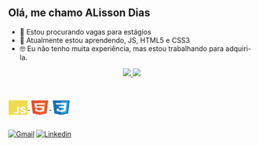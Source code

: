 ## Olá, me chamo ALisson Dias
- 🔭 Estou procurando vagas para estágios
- 🌱 Atualmente estou aprendendo, JS, HTML5 e CSS3
- 🤓 Eu não tenho muita experiência, mas estou trabalhando para adquiri-la.

<div align="center">
  <a href="https://github.com/alissondias99">
  <img height="180em" src="https://github-readme-stats.vercel.app/api?username=alissondias99&show_icons=true&theme=dark&include_all_commits=true&count_private=true"/>
  <img height="180em" src="https://github-readme-stats.vercel.app/api/top-langs/?username=alissondias99&layout=compact&langs_count=7&theme=dark"/>
</div>

 ##
  <div style="display: inline_block"><br>
  <img align="center" alt="Rafa-Js" height="30" width="40" src="https://raw.githubusercontent.com/devicons/devicon/master/icons/javascript/javascript-plain.svg">
  <img align="center" alt="Rafa-HTML" height="30" width="40" src="https://raw.githubusercontent.com/devicons/devicon/master/icons/html5/html5-original.svg">
  <img align="center" alt="Rafa-Csharp" height="30" width="40" src="https://raw.githubusercontent.com/devicons/devicon/master/icons/css3/css3-original.svg">
</div>
  
  ##
  
  [![Gmail](https://img.shields.io/badge/Gmail-D14836?style=for-the-badge&logo=gmail&logoColor=white)](https://mail.google.com/mail/u/0/#inbox)
  [![Linkedin](https://img.shields.io/badge/LinkedIn-0077B5?style=for-the-badge&logo=linkedin&logoColor=white)](https://www.linkedin.com/in/alisson-dias-80970a221/)
